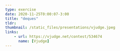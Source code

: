 ```yaml
---
type: exercise
date: 2020-11-25T0:00:07-3:00
title: "deques"
tldr: 
thumbnail: /static_files/presentations/vjudge.jpeg
links: 
    - url: https://vjudge.net/contest/534674
      name: [Vjudge]
---
```


